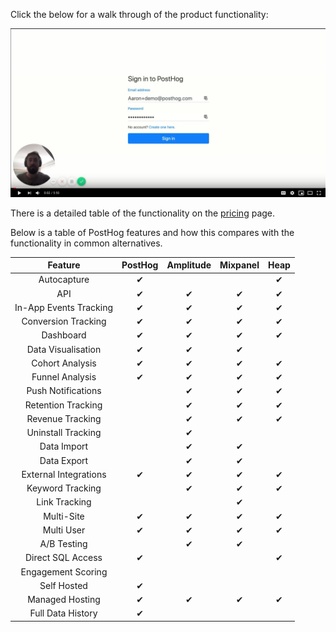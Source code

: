 Click the below for a walk through of the product functionality:

[![PostHog demo](_media/posthog-demo.png)](https://youtu.be/vGy9gzMAAes-Y?t=35s "PostHog Demo Video")

There is a detailed table of the functionality on the [pricing](/pricing) page.

Below is a table of PostHog features and how this compares with the functionality in common alternatives.


|  Feature 	|   PostHog	| Amplitude  	|  Mixpanel 	| Heap  	|
|:-:	|:-:	|:-:	|:-:	|:-:	|
|   Autocapture	|   ✔	|   	|   	|   ✔	|
|   API 	|   ✔	|   ✔	|   ✔	|   ✔	|
|   In-App Events Tracking	|   ✔	|   ✔	|   ✔	|   ✔	|
|   Conversion Tracking	|   ✔	|   ✔	|   ✔	|   ✔	|
|   Dashboard	|   ✔	|   ✔	|   ✔	|   ✔	|
|   Data Visualisation	|  ✔ 	|   ✔	|   ✔	|   	|
|   Cohort Analysis	|   ✔	|   ✔	|   ✔	|   ✔	|
|   Funnel Analysis	|   ✔	|   ✔	|   ✔	|   ✔	|
|   Push Notifications	|   	|   ✔	|   ✔	|   ✔	|
|   Retention Tracking	|   	|   ✔	|   ✔	|   ✔	|
|   Revenue Tracking	|   	|   ✔	|   ✔	|   ✔	|
|   Uninstall Tracking	|   	|   ✔	|   	|   	|
|   Data Import	|   	|   ✔	|   ✔	|   	|
|   Data Export	|   	|   ✔	|   ✔	|   	|
|   External Integrations	|   ✔	|   ✔	|   ✔	|   ✔	|
|   Keyword Tracking	|   	|   ✔	|   ✔	|   ✔	|
|   Link Tracking	|   	|   	|   ✔	|   	|
|   Multi-Site	|   ✔	|   ✔	|   ✔	|   ✔	|
|   Multi User	|   ✔	|   ✔	|   ✔	|   ✔	|
|   A/B Testing	|   	|   ✔	|   ✔	|   	|
|   Direct SQL Access	|   ✔	|   	|   	|   ✔ 	|
|   Engagement Scoring	|   	|   	|   	|   	|
|   Self Hosted	|   ✔	|   	|   	|   	|
|   Managed Hosting	|   ✔	|   ✔	|   ✔	|   ✔	|
|   Full Data History	|   ✔	|   	|   	|   	| 